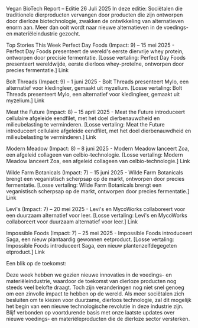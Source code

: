  Vegan BioTech Report – Editie 26 Juli 2025
In deze editie: Sociëtalen die traditionele dierproducten vervangen door producten die zijn ontworpen door dierloze biotechnologie, zwakken de ontwikkeling van alternatieven enorm aan. Meer dan ooit wordt naar nieuwe alternatieven in de voedings- en materiëleindustrie gezocht.

Top Stories This Week
Perfect Day Foods (Impact: 9) – 15 mei 2025 - Perfect Day Foods presenteert de wereld's eerste diervrije whey protein, ontworpen door precisie fermentatie.
[Losse vertaling: Perfect Day Foods presenteert wereldwijde, eerste dierloos whey-proteïne, ontworpen door precies fermentatie.] Link

Bolt Threads (Impact: 9) – 1 juni 2025 - Bolt Threads presenteert Mylo, een alternatief voor kledingleer, gemaakt uit myzelium.
[Losse vertaling: Bolt Threads presenteert Mylo, een alternatief voor kledingleer, gemaakt uit myzelium.] Link

Meat the Future (Impact: 8) – 15 april 2025 - Meat the Future introduceert cellulaire afgeleide eendfilet, met het doel dierbenauwdheid en milieubelasting te verminderen.
[Losse vertaling: Meat the Future introduceert cellulaire afgeleide eendfilet, met het doel dierbenauwdheid en milieubelasting te verminderen.] Link

Modern Meadow (Impact: 8) – 8 juni 2025 - Modern Meadow lanceert Zoa, een afgeleid collageen van celbio-technologie.
[Losse vertaling: Modern Meadow lanceert Zoa, een afgeleid collageen van celbio-technologie.] Link

Wilde Farm Botanicals (Impact: 7) – 15 juni 2025 - Wilde Farm Botanicals brengt een veganistisch scherpsap op de markt, ontworpen door precies fermentatie.
[Losse vertaling: Wilde Farm Botanicals brengt een veganistisch scherpsap op de markt, ontworpen door precies fermentatie.] Link

Levi's (Impact: 7) – 20 mei 2025 - Levi's en MycoWorks collaboreert voor een duurzaam alternatief voor leer.
[Losse vertaling: Levi's en MycoWorks collaboreert voor duurzaam alternatief voor leer.] Link

Impossible Foods (Impact: 7) – 25 mei 2025 - Impossible Foods introduceert Saga, een nieuw plantaardig gewonnen eetproduct.
[Losse vertaling: Impossible Foods introduceert Saga, een nieuw plantenzelfdegegeten etproduct.] Link

Een blik op de toekomst:

Deze week hebben we gezien nieuwe innovaties in de voedings- en materiëleindustrie, waardoor de toekomst van dierloze producten nog steeds veel belofte draagt. Toch zijn veranderingen nog niet snel genoeg om een zinvolle impact te hebben op de wereld. Als meer sociëtalen zich besluiten om te kiezen voor duurzame, dierloos technologie, zal dit mogelijk het begin van een nieuwe technologische revolutie in deze industrie zijn. Blijf verbonden op voortdurende basis met onze laatste updates over nieuwe voedings- en materiëleproducten die de dierloze sector versterken.